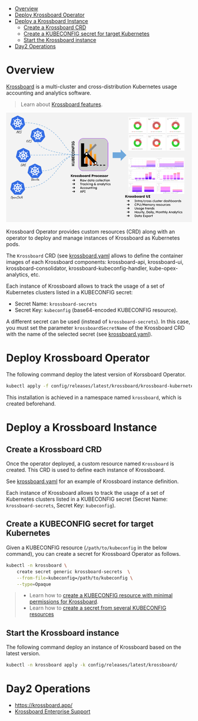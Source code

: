 <!-- vscode-markdown-toc -->
- [Overview](#overview)
- [Deploy Krossboard Operator](#deploy-krossboard-operator)
- [Deploy a Krossboard Instance](#deploy-a-krossboard-instance)
  - [Create a Krossboard CRD](#create-a-krossboard-crd)
  - [Create a KUBECONFIG secret for target Kubernetes](#create-a-kubeconfig-secret-for-target-kubernetes)
  - [Start the Krossboard instance](#start-the-krossboard-instance)
- [Day2 Operations](#day2-operations)

<!-- vscode-markdown-toc-config
	numbering=false
	autoSave=true
	/vscode-markdown-toc-config -->
<!-- /vscode-markdown-toc -->

# Overview

[Krossboard](https://www.krossboard.app/) is a multi-cluster and cross-distribution Kubernetes usage accounting and analytics software. 

> Learn about [Krossboard features](https://github.com/2-alchemists/krossboard#overview).

![](krossboard-architecture-overview.png)

Krossboard Operator provides custom resources (CRD) along with an operator to deploy and manage instances of Krossboard as Kubernetes pods.

The `Krossboard` CRD (see [krossboard.yaml](https://github.com/2-alchemists/krossboard-kubernetes-operator/blob/main/config/releases/latest/krossboard/krossboard.yaml) allows to define the container images of each Krossboard components: krossboard-api, krossboard-ui, krossboard-consolidator, krossboard-kubeconfig-handler, kube-opex-analytics, etc.

Each instance of Krossboard allows to track the usage of a set of Kubernetes clusters listed in a KUBECONFIG secret:

* Secret Name: `krossboard-secrets`
* Secret Key: `kubeconfig` (base64-encoded KUBECONFIG resource).

A different secret can be used (instead of `krossboard-secrets`). In this case, you must set the parameter `krossboardSecretName` of the Krossboard CRD with the name of the selected secret (see [krossboard.yaml](https://github.com/2-alchemists/krossboard-kubernetes-operator/blob/main/config/releases/latest/krossboard/krossboard.yaml)).


# <a name='DeployKrossboardOperator'></a>Deploy Krossboard Operator
The following command deploy the latest version of Korssboard Operator.

```bash
kubectl apply -f config/releases/latest/krossboard/krossboard-kubernetes-operator.yaml
```

This installation is achieved in a namespace named `krossboard`, which is created beforehand.


# <a name='DeployaKrossboardInstance'></a>Deploy a Krossboard Instance

## <a name='DefineaKrossboardCRD'></a>Create a Krossboard CRD

Once the operator deployed, a custom resource named `Krossboard` is created. This CRD is used to define each instance of Krossboard.

See [krossboard.yaml](https://github.com/2-alchemists/krossboard-kubernetes-operator/blob/main/config/releases/latest/krossboard/krossboard.yaml) for an example of Krossboard instance definition.

Each instance of Krossboard allows to track the usage of a set of Kubernetes clusters listed in a KUBECONFIG secret (Secret Name: `krossboard-secrets`, Secret Key: `kubeconfig`).


## <a name='CreateaKUBECONFIGsecretfortargetKubernetes'></a>Create a KUBECONFIG secret for target Kubernetes
Given a KUBECONFIG resource (`/path/to/kubeconfig` in the below command), you can create a secret for Krossboard Operator as follows. 

```bash
kubectl -n krossboard \
    create secret generic krossboard-secrets  \
    --from-file=kubeconfig=/path/to/kubeconfig \
    --type=Opaque
```

> * Learn how to [create a KUBECONFIG resource with minimal permissions for Krossboard](./docs/create-kubeconfig-with-minimal-permissions.md).
> * Learn how to [create a secret from several KUBECONFIG resources](./docs/create-kubeconfig-secret.md)


## <a name='StarttheKrossboardinstance'></a>Start the Krossboard instance
The following command deploy an instance of Krossboard based on the latest version.

```bash
kubectl -n krossboard apply -k config/releases/latest/krossboard/
```

# Day2 Operations

* https://krossboard.app/
* [Krossboard Enterprise Support](https://krossboard.app/#pricing) 
